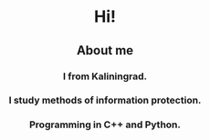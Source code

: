 <h1 align="center">Hi!</a>
<h2 align="center"> About me 
</h2>
<h3 align="center"> I from Kaliningrad.</h3>
<h3 align="center">I study methods of information protection.</h3>
<h3 align="center">Programming in C++ and Python.<h3>

